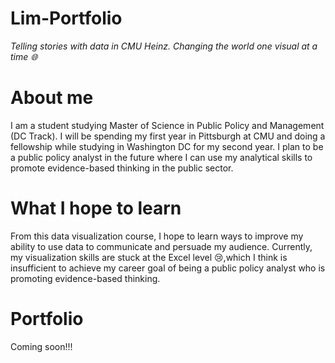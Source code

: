 # Lim-Portfolio
*Telling stories with data in CMU Heinz. Changing the world one visual at a time :globe_with_meridians:*

# About me  
I am a student studying Master of Science in Public Policy and Management (DC Track). I will be spending my first year in Pittsburgh at CMU and doing a fellowship while studying in Washington DC for my second year. I plan to be a public policy analyst in the future where I can use my analytical skills to promote evidence-based thinking in the public sector.     

# What I hope to learn 
From this data visualization course, I hope to learn ways to improve my ability to use data to communicate and persuade my audience. Currently, my visualization skills are stuck at the Excel level :cry:,which I think is insufficient to achieve my career goal of being a public policy analyst who is promoting evidence-based thinking.   

# Portfolio
Coming soon!!! 
